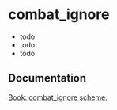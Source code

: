 # combat_ignore

- todo <br/>
- todo <br/>
- todo <br/>

## Documentation

[Book: combat_ignore scheme.](https://xray-forge.github.io/stalker-xrf-book/script_engine/schemes/combat_ignore.html)
